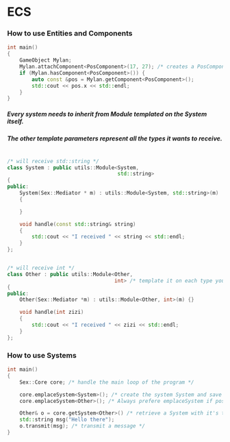 # ECS

### How to use Entities and Components

```cpp
int main()
{
    GameObject Mylan;
    Mylan.attachComponent<PosComponent>(17, 27); /* creates a PosComponent with 17, 27 as parameters */
    if (Mylan.hasComponent<PosComponent>()) {
        auto const &pos = Mylan.getComponent<PosComponent>();
        std::cout << pos.x << std::endl;
    }
}
```

##### Every system needs to inherit from Module templated on the System itself.
##### The other template parameters represent all the types it wants to receive.

```cpp

/* will receive std::string */
class System : public utils::Module<System,
                                    std::string>
{
public:
    System(Sex::Mediator * m) : utils::Module<System, std::string>(m)
    {

    }

    void handle(const std::string& string)
    {
        std::cout << "I received " << string << std::endl;
    }
};


/* will receive int */
class Other : public utils::Module<Other,
                                   int> /* template it on each type you want to receive */
{
public:
    Other(Sex::Mediator *m) : utils::Module<Other, int>(m) {}

    void handle(int zizi)
    {
        std::cout << "I received " << zizi << std::endl;
    }
};

```
### How to use Systems

```cpp
int main()
{
    Sex::Core core; /* handle the main loop of the program */

    core.emplaceSystem<System>(); /* create the system System and save it */
    core.emplaceSystem<Other>(); /* Always prefere emplaceSystem if possible */

    Other& o = core.getSystem<Other>() /* retrieve a System with it's type */;
    std::string msg("Hello there");
    o.transmit(msg); /* transmit a message */
}
```